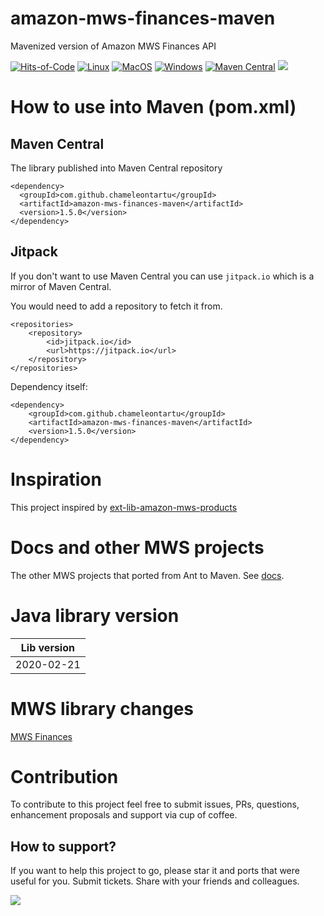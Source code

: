 # amazon-mws-finances-maven
Mavenized version of Amazon MWS Finances API

[![Hits-of-Code](https://hitsofcode.com/github/chameleontartu/amazon-mws-finances-maven)](https://hitsofcode.com/view/github/chameleontartu/amazon-mws-finances-maven)
[![Linux](https://github.com/ChameleonTartu/amazon-mws-finances-maven/actions/workflows/linux.yml/badge.svg)](https://github.com/ChameleonTartu/amazon-mws-finances-maven/actions/workflows/linux.yml)
[![MacOS](https://github.com/ChameleonTartu/amazon-mws-finances-maven/actions/workflows/macos.yml/badge.svg)](https://github.com/ChameleonTartu/amazon-mws-finances-maven/actions/workflows/macos.yml)
[![Windows](https://github.com/ChameleonTartu/amazon-mws-finances-maven/actions/workflows/windows.yml/badge.svg)](https://github.com/ChameleonTartu/amazon-mws-finances-maven/actions/workflows/windows.yml)
[![Maven Central](https://maven-badges.herokuapp.com/maven-central/com.github.chameleontartu/amazon-mws-finances-maven/badge.svg)](https://maven-badges.herokuapp.com/maven-central/com.github.chameleontartu/amazon-mws-finances-maven/)
[![](https://jitpack.io/v/ChameleonTartu/amazon-mws-finances-maven.svg)](https://jitpack.io/#ChameleonTartu/amazon-mws-finances-maven)

# How to use into Maven (pom.xml)

## Maven Central

The library published into Maven Central repository

```
<dependency>
  <groupId>com.github.chameleontartu</groupId>
  <artifactId>amazon-mws-finances-maven</artifactId>
  <version>1.5.0</version>
</dependency>
```

## Jitpack

If you don't want to use Maven Central you can use `jitpack.io` which is a mirror of Maven Central.

You would need to add a repository to fetch it from.

```
<repositories>
    <repository>
        <id>jitpack.io</id>
        <url>https://jitpack.io</url>
    </repository>
</repositories>
```

Dependency itself:
```
<dependency>
    <groupId>com.github.chameleontartu</groupId>
    <artifactId>amazon-mws-finances-maven</artifactId>
    <version>1.5.0</version>
</dependency>
```

# Inspiration

This project inspired by [ext-lib-amazon-mws-products](https://github.com/trifonnt/ext-lib-amazon-mws-products)

# Docs and other MWS projects

The other MWS projects that ported from Ant to Maven. See [docs](https://github.com/ChameleonTartu/amazon-mws-docs).


# Java library version

| Lib version  |
|--------------|
| 2020-02-21   |

# MWS library changes

[MWS Finances](https://docs.developer.amazonservices.com/en_US/finances/Finances_ClientLibraries.html)

# Contribution

To contribute to this project feel free to submit issues, PRs, questions, enhancement proposals and support via cup of coffee.

## How to support?

If you want to help this project to go, please star it and ports that were useful for you. Submit tickets. Share with your friends and colleagues.

<a href="https://www.buymeacoffee.com/chameleontartu"><img src="https://img.buymeacoffee.com/button-api/?text=Buy me a coffee&emoji=&slug=chameleontartu&button_colour=40DCA5&font_colour=ffffff&font_family=Cookie&outline_colour=000000&coffee_colour=FFDD00"></a>
